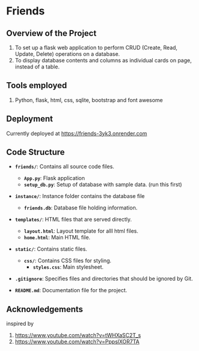 # Friends

## Overview of the Project
1. To set up a flask web application to perform CRUD (Create, Read, Update, Delete) operations on a database. 
2. To display database contents and columns as individual cards on page, instead of a table.

## Tools employed
1. Python, flask, html, css, sqlite, bootstrap and font awesome

## Deployment
Currently deployed at https://friends-3yk3.onrender.com

## Code Structure


- **`friends/`**: Contains all source code files.
  - **`App.py`**: Flask application
  - **`setup_db.py`**: Setup of database with sample data. (run this first)
  
- **`instance/`**: Instance folder contains the database file
  - **`friends.db`**: Database file holding information.

- **`templates/`**: HTML files that are served directly.
  - **`layout.html`**: Layout template for alll html files. 
  - **`home.html`**: Main HTML file.

- **`static/`**: Contains static files.
  - **`css/`**: Contains CSS files for styling.
    - **`styles.css`**: Main stylesheet.

- **`.gitignore`**: Specifies files and directories that should be ignored by Git.
- **`README.md`**: Documentation file for the project.


## Acknowledgements
inspired by 
1. https://www.youtube.com/watch?v=tWHXaSC2T_s
2. https://www.youtube.com/watch?v=PppslXOR7TA